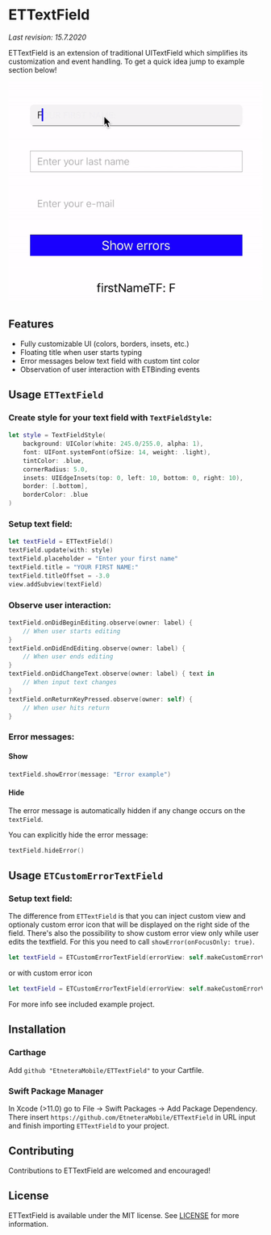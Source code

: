 # ETTextField

_Last revision: 15.7.2020_

ETTextField is an extension of traditional UITextField which simplifies its customization and event handling. To get a quick idea jump to example section below!

![Demo](Docs/demo.gif)

## Features
- Fully customizable UI (colors, borders, insets, etc.)
- Floating title when user starts typing
- Error messages below text field with custom tint color
- Observation of user interaction with ETBinding events

## Usage `ETTextField`
### Create style for your text field with `TextFieldStyle`:
```swift
let style = TextFieldStyle(
    background: UIColor(white: 245.0/255.0, alpha: 1),
    font: UIFont.systemFont(ofSize: 14, weight: .light),
    tintColor: .blue,
    cornerRadius: 5.0,
    insets: UIEdgeInsets(top: 0, left: 10, bottom: 0, right: 10),
    border: [.bottom],
    borderColor: .blue
)
```
### Setup text field:
```swift
let textField = ETTextField()
textField.update(with: style)
textField.placeholder = "Enter your first name"
textField.title = "YOUR FIRST NAME:"
textField.titleOffset = -3.0
view.addSubview(textField)
```
### Observe user interaction:
```swift
textField.onDidBeginEditing.observe(owner: label) {
    // When user starts editing
}
textField.onDidEndEditing.observe(owner: label) {
    // When user ends editing
}
textField.onDidChangeText.observe(owner: label) { text in
    // When input text changes
}
textField.onReturnKeyPressed.observe(owner: self) {
    // When user hits return
}
```

### Error messages:
#### Show
```swift
textField.showError(message: "Error example")
```

#### Hide
The error message is automatically hidden if any change occurs on the `textField`. 

You can explicitly hide the error message:
```swift
textField.hideError()
```

## Usage `ETCustomErrorTextField`

### Setup text field:
The difference from `ETTextField` is that you can inject custom view and optionaly custom error icon that will be displayed on the right side of the field.
There's also the possibility to show custom error view only while user edits the textfield. For this you need to call `showError(onFocusOnly: true)`.
```swift
let textField = ETCustomErrorTextField(errorView: self.makeCustomErrorView())
```
or with custom error icon
```swift
let textField = ETCustomErrorTextField(errorView: self.makeCustomErrorView(), errorIcon: UIImage(named: "ic_error_icon"))
```


For more info see included example project.

## Installation

### Carthage

Add `github "EtneteraMobile/ETTextField"` to your Cartfile.

### Swift Package Manager

In Xcode (>11.0) go to File -> Swift Packages -> Add Package Dependency. There insert `https://github.com/EtneteraMobile/ETTextField` in URL input and finish importing `ETTextField` to your project.

## Contributing

Contributions to ETTextField are welcomed and encouraged!

## License

ETTextField is available under the MIT license. See [LICENSE](LICENSE) for more information.
